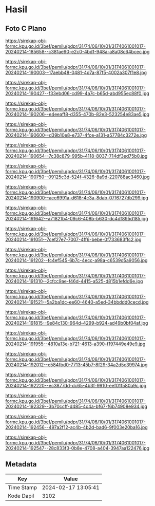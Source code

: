 # Hasil

## Foto C Plano

https://sirekap-obj-formc.kpu.go.id/3bef/pemilu/pdpr/31/74/06/10/01/3174061001017-20240214-185658--c381ae90-e2c0-4bd1-948a-a8a08c64bcec.jpg

https://sirekap-obj-formc.kpu.go.id/3bef/pemilu/pdpr/31/74/06/10/01/3174061001017-20240214-190003--17aebb48-0481-4d7a-87f5-4002a307f1e8.jpg

https://sirekap-obj-formc.kpu.go.id/3bef/pemilu/pdpr/31/74/06/10/01/3174061001017-20240214-190427--f33ebd06-cd99-4a7c-b65d-abd955ec88f0.jpg

https://sirekap-obj-formc.kpu.go.id/3bef/pemilu/pdpr/31/74/06/10/01/3174061001017-20240214-190206--e4eeaff8-d355-470b-82e3-523254e83ae5.jpg

https://sirekap-obj-formc.kpu.go.id/3bef/pemilu/pdpr/31/74/06/10/01/3174061001017-20240214-190600--d39b10e8-e737-4fce-a131-a57784c3272e.jpg

https://sirekap-obj-formc.kpu.go.id/3bef/pemilu/pdpr/31/74/06/10/01/3174061001017-20240214-190654--7c38c879-995b-4118-8037-714df3ed75b0.jpg

https://sirekap-obj-formc.kpu.go.id/3bef/pemilu/pdpr/31/74/06/10/01/3174061001017-20240214-190750--09125c3d-524f-4326-8a9d-220788ac3460.jpg

https://sirekap-obj-formc.kpu.go.id/3bef/pemilu/pdpr/31/74/06/10/01/3174061001017-20240214-190900--acc6991a-d618-4c3a-8dab-07f6727db299.jpg

https://sirekap-obj-formc.kpu.go.id/3bef/pemilu/pdpr/31/74/06/10/01/3174061001017-20240214-191642--a71821b4-09c6-408b-b630-dc4df895d185.jpg

https://sirekap-obj-formc.kpu.go.id/3bef/pemilu/pdpr/31/74/06/10/01/3174061001017-20240214-191051--7cef27e7-7007-4ff6-bebe-0f733683ffc2.jpg

https://sirekap-obj-formc.kpu.go.id/3bef/pemilu/pdpr/31/74/06/10/01/3174061001017-20240214-191202--fc4ef545-6b7c-4ecc-a98a-c6539d5a9056.jpg

https://sirekap-obj-formc.kpu.go.id/3bef/pemilu/pdpr/31/74/06/10/01/3174061001017-20240214-191310--2cfcc9ae-f46d-4415-a525-d815b1efdd6e.jpg

https://sirekap-obj-formc.kpu.go.id/3bef/pemilu/pdpr/31/74/06/10/01/3174061001017-20240214-191521--5a2ba1dc-ee60-4640-a5ed-34bbddd0cecd.jpg

https://sirekap-obj-formc.kpu.go.id/3bef/pemilu/pdpr/31/74/06/10/01/3174061001017-20240214-191815--9e84c130-964d-4299-b924-ad49b0bf04af.jpg

https://sirekap-obj-formc.kpu.go.id/3bef/pemilu/pdpr/31/74/06/10/01/3174061001017-20240214-191955--4810a13e-b721-4613-a390-f197449e49e9.jpg

https://sirekap-obj-formc.kpu.go.id/3bef/pemilu/pdpr/31/74/06/10/01/3174061001017-20240214-192012--e584fbd0-7713-45b7-8f29-34a2d5c39974.jpg

https://sirekap-obj-formc.kpu.go.id/3bef/pemilu/pdpr/31/74/06/10/01/3174061001017-20240214-192220--ec3877dd-dc65-4b3f-9910-eef01f580a9c.jpg

https://sirekap-obj-formc.kpu.go.id/3bef/pemilu/pdpr/31/74/06/10/01/3174061001017-20240214-192329--3b70ccff-d485-4c4a-bf67-f6b74908e934.jpg

https://sirekap-obj-formc.kpu.go.id/3bef/pemilu/pdpr/31/74/06/10/01/3174061001017-20240214-192456--497a2f12-ac4b-4b2d-bad6-9f003e20ba16.jpg

https://sirekap-obj-formc.kpu.go.id/3bef/pemilu/pdpr/31/74/06/10/01/3174061001017-20240214-192547--28c833f3-0b8e-4708-a404-3947aa122476.jpg


## Metadata

| Key        | Value               |
| ---------- | ------------------- |
| Time Stamp | 2024-02-17 13:05:41 |
| Kode Dapil | 3102                |



